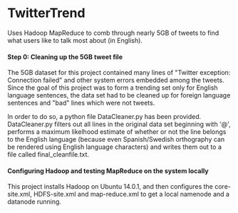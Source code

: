 # TwitterTrend
Uses Hadoop MapReduce to comb through nearly 5GB of tweets to find what users like to talk most about (in English). 

#### Step 0: Cleaning up the 5GB tweet file
The 5GB dataset for this project contained many lines of "Twitter exception: Connection failed" and other system errors embedded among the tweets. Since the goal of this project was to form a trending set only for English language sentences, the data set had to be cleaned up for foreign language sentences and "bad" lines which were not tweets. 

In order to do so, a python file DataCleaner.py has been provided. DataCleaner.py filters out all lines in the original data set beginning with '@', performs a maximum likelhood estimate of whether or not the line belongs to the English language (because even Spanish/Swedish orthography can be rendered using English language characters) and writes them out to a file called final_cleanfile.txt. 

#### Configuring Hadoop and testing MapReduce on the system locally
This project installs Hadoop on Ubuntu 14.0.1, and then configures the core-site.xml, HDFS-site.xml and map-reduce.xml to get a local namenode and a datanode running. 
